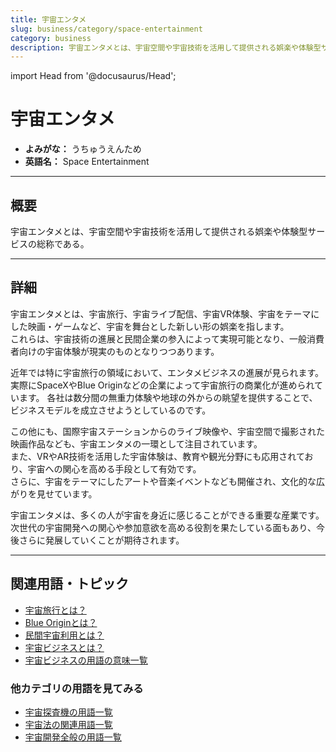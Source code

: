 ```yaml
---
title: 宇宙エンタメ
slug: business/category/space-entertainment
category: business
description: 宇宙エンタメとは、宇宙空間や宇宙技術を活用して提供される娯楽や体験型サービスの総称である。
---
```


import Head from '@docusaurus/Head';

<Head>
  <script type="application/ld+json">
    {`{
      "@context": "https://schema.org",
      "@type": "DefinedTerm",
      "name": "宇宙エンタメ",
      "inDefinedTermSet": "https://www.space-portal.org",
      "termCode": "business/category/space-entertainment",
      "description": "宇宙エンタメとは、宇宙空間や宇宙技術を活用して提供される娯楽や体験型サービスの総称である。",
      "url": "https://www.space-portal.org/docs/business/category/space-entertainment"
    }`}
  </script>
</Head>

# 宇宙エンタメ

- **よみがな：** うちゅうえんため  
- **英語名：** Space Entertainment  

---

## 概要

宇宙エンタメとは、宇宙空間や宇宙技術を活用して提供される娯楽や体験型サービスの総称である。

---

## 詳細

宇宙エンタメとは、宇宙旅行、宇宙ライブ配信、宇宙VR体験、宇宙をテーマにした映画・ゲームなど、宇宙を舞台とした新しい形の娯楽を指します。  
これらは、宇宙技術の進展と民間企業の参入によって実現可能となり、一般消費者向けの宇宙体験が現実のものとなりつつあります。  

近年では特に宇宙旅行の領域において、エンタメビジネスの進展が見られます。  
実際にSpaceXやBlue Originなどの企業によって宇宙旅行の商業化が進められています。
各社は数分間の無重力体験や地球の外からの眺望を提供することで、ビジネスモデルを成立させようとしているのです。  

この他にも、国際宇宙ステーションからのライブ映像や、宇宙空間で撮影された映画作品なども、宇宙エンタメの一環として注目されています。  
また、VRやAR技術を活用した宇宙体験は、教育や観光分野にも応用されており、宇宙への関心を高める手段として有効です。  
さらに、宇宙をテーマにしたアートや音楽イベントなども開催され、文化的な広がりを見せています。  

宇宙エンタメは、多くの人が宇宙を身近に感じることができる重要な産業です。  
次世代の宇宙開発への関心や参加意欲を高める役割を果たしている面もあり、今後さらに発展していくことが期待されます。

---

## 関連用語・トピック

- [宇宙旅行とは？](/docs/business/category/space-tourism)
- [Blue Originとは？](/docs/business/company/blue-origin)
- [民間宇宙利用とは？](/docs/business/private-space-utilization)
- [宇宙ビジネスとは？](/docs/business/space-business)
- [宇宙ビジネスの用語の意味一覧](/docs/category/business)

### 他カテゴリの用語を見てみる

- [宇宙探査機の用語一覧](/docs/category/explorer)
- [宇宙法の関連用語一覧](/docs/category/policy)
- [宇宙開発全般の用語一覧](/docs/category/glossary)

